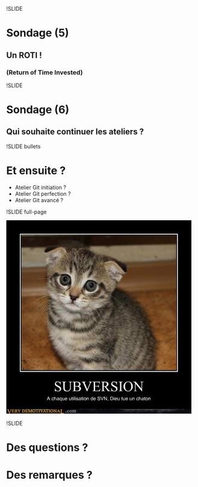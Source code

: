 !SLIDE

# <div class="question">Sondage (5)</div>
## Un ROTI !
### (Return of Time Invested)

!SLIDE

# <div class="question">Sondage (6)</div>
## Qui souhaite continuer les ateliers ?

!SLIDE bullets

# Et ensuite ?
* Atelier Git initiation ?
* Atelier Git perfection ?
* Atelier Git avancé ?

!SLIDE full-page

![cat](svn-cat.jpg)

!SLIDE

# Des questions ?
# Des remarques ?
